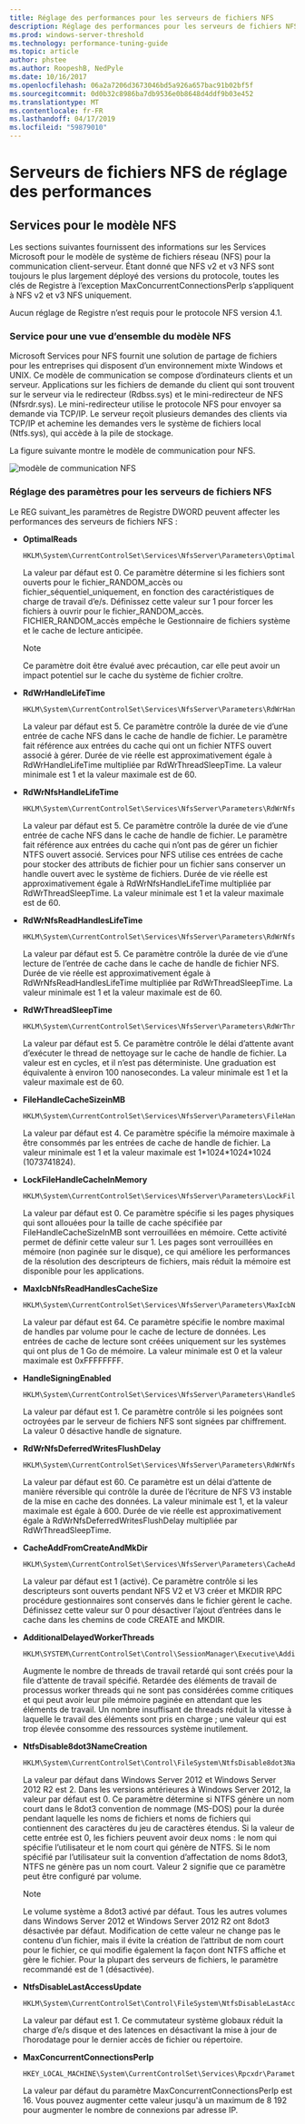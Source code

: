```yaml
---
title: Réglage des performances pour les serveurs de fichiers NFS
description: Réglage des performances pour les serveurs de fichiers NFS
ms.prod: windows-server-threshold
ms.technology: performance-tuning-guide
ms.topic: article
author: phstee
ms.author: RoopeshB, NedPyle
ms.date: 10/16/2017
ms.openlocfilehash: 06a2a7206d3673046bd5a926a657bac91b02bf5f
ms.sourcegitcommit: 0d0b32c8986ba7db9536e0b8648d4ddf9b03e452
ms.translationtype: MT
ms.contentlocale: fr-FR
ms.lasthandoff: 04/17/2019
ms.locfileid: "59879010"
---
```

# <a name="performance-tuning-nfs-file-servers"></a>Serveurs de fichiers NFS de réglage des performances

## <a href="" id="servicesnfs"></a>Services pour le modèle NFS


Les sections suivantes fournissent des informations sur les Services Microsoft pour le modèle de système de fichiers réseau (NFS) pour la communication client-serveur. Étant donné que NFS v2 et v3 NFS sont toujours le plus largement déployé des versions du protocole, toutes les clés de Registre à l’exception MaxConcurrentConnectionsPerIp s’appliquent à NFS v2 et v3 NFS uniquement.

Aucun réglage de Registre n’est requis pour le protocole NFS version 4.1.

### <a name="service-for-nfs-model-overview"></a>Service pour une vue d’ensemble du modèle NFS

Microsoft Services pour NFS fournit une solution de partage de fichiers pour les entreprises qui disposent d’un environnement mixte Windows et UNIX. Ce modèle de communication se compose d’ordinateurs clients et un serveur. Applications sur les fichiers de demande du client qui sont trouvent sur le serveur via le redirecteur (Rdbss.sys) et le mini-redirecteur de NFS (Nfsrdr.sys). Le mini-redirecteur utilise le protocole NFS pour envoyer sa demande via TCP/IP. Le serveur reçoit plusieurs demandes des clients via TCP/IP et achemine les demandes vers le système de fichiers local (Ntfs.sys), qui accède à la pile de stockage.

La figure suivante montre le modèle de communication pour NFS.

![modèle de communication NFS](../../media/perftune-guide-nfs-model.png)

### <a name="tuning-parameters-for-nfs-file-servers"></a>Réglage des paramètres pour les serveurs de fichiers NFS

Le REG suivant\_les paramètres de Registre DWORD peuvent affecter les performances des serveurs de fichiers NFS :

-   **OptimalReads**

    ```
    HKLM\System\CurrentControlSet\Services\NfsServer\Parameters\OptimalReads
    ```

    La valeur par défaut est 0. Ce paramètre détermine si les fichiers sont ouverts pour le fichier\_RANDOM\_accès ou fichier\_séquentiel\_uniquement, en fonction des caractéristiques de charge de travail d’e/s. Définissez cette valeur sur 1 pour forcer les fichiers à ouvrir pour le fichier\_RANDOM\_accès. FICHIER\_RANDOM\_accès empêche le Gestionnaire de fichiers système et le cache de lecture anticipée.

    >[!NOTE]
    > Ce paramètre doit être évalué avec précaution, car elle peut avoir un impact potentiel sur le cache du système de fichier croître.


-   **RdWrHandleLifeTime**

    ```
    HKLM\System\CurrentControlSet\Services\NfsServer\Parameters\RdWrHandleLifeTime
    ```

    La valeur par défaut est 5. Ce paramètre contrôle la durée de vie d’une entrée de cache NFS dans le cache de handle de fichier. Le paramètre fait référence aux entrées du cache qui ont un fichier NTFS ouvert associé à gérer. Durée de vie réelle est approximativement égale à RdWrHandleLifeTime multipliée par RdWrThreadSleepTime. La valeur minimale est 1 et la valeur maximale est de 60.

-   **RdWrNfsHandleLifeTime**

    ```
    HKLM\System\CurrentControlSet\Services\NfsServer\Parameters\RdWrNfsHandleLifeTime
    ```

    La valeur par défaut est 5. Ce paramètre contrôle la durée de vie d’une entrée de cache NFS dans le cache de handle de fichier. Le paramètre fait référence aux entrées du cache qui n’ont pas de gérer un fichier NTFS ouvert associé. Services pour NFS utilise ces entrées de cache pour stocker des attributs de fichier pour un fichier sans conserver un handle ouvert avec le système de fichiers. Durée de vie réelle est approximativement égale à RdWrNfsHandleLifeTime multipliée par RdWrThreadSleepTime. La valeur minimale est 1 et la valeur maximale est de 60.

-   **RdWrNfsReadHandlesLifeTime**

    ```
    HKLM\System\CurrentControlSet\Services\NfsServer\Parameters\RdWrNfsReadHandlesLifeTime
    ```

    La valeur par défaut est 5. Ce paramètre contrôle la durée de vie d’une lecture de l’entrée de cache dans le cache de handle de fichier NFS. Durée de vie réelle est approximativement égale à RdWrNfsReadHandlesLifeTime multipliée par RdWrThreadSleepTime. La valeur minimale est 1 et la valeur maximale est de 60.

-   **RdWrThreadSleepTime**

    ```
    HKLM\System\CurrentControlSet\Services\NfsServer\Parameters\RdWrThreadSleepTime
    ```

    La valeur par défaut est 5. Ce paramètre contrôle le délai d’attente avant d’exécuter le thread de nettoyage sur le cache de handle de fichier. La valeur est en cycles, et il n’est pas déterministe. Une graduation est équivalente à environ 100 nanosecondes. La valeur minimale est 1 et la valeur maximale est de 60.

-   **FileHandleCacheSizeinMB**

    ```
    HKLM\System\CurrentControlSet\Services\NfsServer\Parameters\FileHandleCacheSizeinMB
    ```

    La valeur par défaut est 4. Ce paramètre spécifie la mémoire maximale à être consommés par les entrées de cache de handle de fichier. La valeur minimale est 1 et la valeur maximale est 1\*1024\*1024\*1024 (1073741824).

-   **LockFileHandleCacheInMemory**

    ```
    HKLM\System\CurrentControlSet\Services\NfsServer\Parameters\LockFileHandleCacheInMemory
    ```

    La valeur par défaut est 0. Ce paramètre spécifie si les pages physiques qui sont allouées pour la taille de cache spécifiée par FileHandleCacheSizeInMB sont verrouillées en mémoire. Cette activité permet de définir cette valeur sur 1. Les pages sont verrouillées en mémoire (non paginée sur le disque), ce qui améliore les performances de la résolution des descripteurs de fichiers, mais réduit la mémoire est disponible pour les applications.

-   **MaxIcbNfsReadHandlesCacheSize**

    ```
    HKLM\System\CurrentControlSet\Services\NfsServer\Parameters\MaxIcbNfsReadHandlesCacheSize
    ```

    La valeur par défaut est 64. Ce paramètre spécifie le nombre maximal de handles par volume pour le cache de lecture de données. Les entrées de cache de lecture sont créées uniquement sur les systèmes qui ont plus de 1 Go de mémoire. La valeur minimale est 0 et la valeur maximale est 0xFFFFFFFF.

-   **HandleSigningEnabled**

    ```
    HKLM\System\CurrentControlSet\Services\NfsServer\Parameters\HandleSigningEnabled
    ```

    La valeur par défaut est 1. Ce paramètre contrôle si les poignées sont octroyées par le serveur de fichiers NFS sont signées par chiffrement. La valeur 0 désactive handle de signature.

-   **RdWrNfsDeferredWritesFlushDelay**

    ```
    HKLM\System\CurrentControlSet\Services\NfsServer\Parameters\RdWrNfsDeferredWritesFlushDelay
    ```

    La valeur par défaut est 60. Ce paramètre est un délai d’attente de manière réversible qui contrôle la durée de l’écriture de NFS V3 instable de la mise en cache des données. La valeur minimale est 1, et la valeur maximale est égale à 600. Durée de vie réelle est approximativement égale à RdWrNfsDeferredWritesFlushDelay multipliée par RdWrThreadSleepTime.

-   **CacheAddFromCreateAndMkDir**

    ```
    HKLM\System\CurrentControlSet\Services\NfsServer\Parameters\CacheAddFromCreateAndMkDir
    ```

    La valeur par défaut est 1 (activé). Ce paramètre contrôle si les descripteurs sont ouverts pendant NFS V2 et V3 créer et MKDIR RPC procédure gestionnaires sont conservés dans le fichier gèrent le cache. Définissez cette valeur sur 0 pour désactiver l’ajout d’entrées dans le cache dans les chemins de code CREATE and MKDIR.

-   **AdditionalDelayedWorkerThreads**

    ```
    HKLM\SYSTEM\CurrentControlSet\Control\SessionManager\Executive\AdditionalDelayedWorkerThreads
    ```

    Augmente le nombre de threads de travail retardé qui sont créés pour la file d’attente de travail spécifié. Retardée des éléments de travail de processus worker threads qui ne sont pas considérées comme critiques et qui peut avoir leur pile mémoire paginée en attendant que les éléments de travail. Un nombre insuffisant de threads réduit la vitesse à laquelle le travail des éléments sont pris en charge ; une valeur qui est trop élevée consomme des ressources système inutilement.

-   **NtfsDisable8dot3NameCreation**

    ```
    HKLM\System\CurrentControlSet\Control\FileSystem\NtfsDisable8dot3NameCreation
    ```

    La valeur par défaut dans Windows Server 2012 et Windows Server 2012 R2 est 2. Dans les versions antérieures à Windows Server 2012, la valeur par défaut est 0. Ce paramètre détermine si NTFS génère un nom court dans le 8dot3 convention de nommage (MS-DOS) pour la durée pendant laquelle les noms de fichiers et noms de fichiers qui contiennent des caractères du jeu de caractères étendus. Si la valeur de cette entrée est 0, les fichiers peuvent avoir deux noms : le nom qui spécifie l’utilisateur et le nom court qui génère de NTFS. Si le nom spécifié par l’utilisateur suit la convention d’affectation de noms 8dot3, NTFS ne génère pas un nom court. Valeur 2 signifie que ce paramètre peut être configuré par volume.

    >[!NOTE]
    > Le volume système a 8dot3 activé par défaut. Tous les autres volumes dans Windows Server 2012 et Windows Server 2012 R2 ont 8dot3 désactivée par défaut. Modification de cette valeur ne change pas le contenu d’un fichier, mais il évite la création de l’attribut de nom court pour le fichier, ce qui modifie également la façon dont NTFS affiche et gère le fichier. Pour la plupart des serveurs de fichiers, le paramètre recommandé est de 1 (désactivée).


-   **NtfsDisableLastAccessUpdate**

    ```
    HKLM\System\CurrentControlSet\Control\FileSystem\NtfsDisableLastAccessUpdate
    ```

    La valeur par défaut est 1. Ce commutateur système globaux réduit la charge d’e/s disque et des latences en désactivant la mise à jour de l’horodatage pour le dernier accès de fichier ou répertoire.

-   **MaxConcurrentConnectionsPerIp**

    ```
    HKEY_LOCAL_MACHINE\System\CurrentControlSet\Services\Rpcxdr\Parameters\MaxConcurrentConnectionsPerIp
    ```

    La valeur par défaut du paramètre MaxConcurrentConnectionsPerIp est 16. Vous pouvez augmenter cette valeur jusqu'à un maximum de 8 192 pour augmenter le nombre de connexions par adresse IP.

